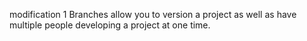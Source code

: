 modification 1
Branches allow you to version a project as well as have multiple people developing a project at one time.